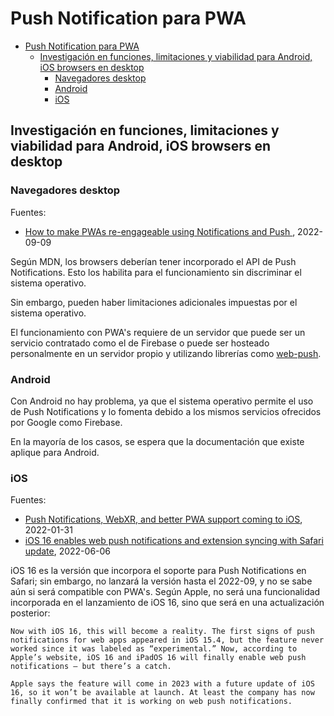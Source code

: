 # Push Notification para PWA

- [Push Notification para PWA](#push-notification-para-pwa)
  - [Investigación en funciones, limitaciones y viabilidad para Android, iOS browsers en desktop](#investigación-en-funciones-limitaciones-y-viabilidad-para-android-ios-browsers-en-desktop)
    - [Navegadores desktop](#navegadores-desktop)
    - [Android](#android)
    - [iOS](#ios)

## Investigación en funciones, limitaciones y viabilidad para Android, iOS browsers en desktop

### Navegadores desktop

Fuentes:

- [How to make PWAs re-engageable using Notifications and Push
](https://developer.mozilla.org/en-US/docs/Web/Progressive_web_apps/Re-engageable_Notifications_Push), 2022-09-09

Según MDN, los browsers deberían tener incorporado el API de Push Notifications. Esto los habilita para el funcionamiento sin discriminar el sistema operativo.

Sin embargo, pueden haber limitaciones adicionales  impuestas por el sistema operativo.

El funcionamiento con PWA's requiere de un servidor que puede ser un servicio contratado como el de Firebase o puede ser hosteado personalmente en un servidor propio y utilizando librerías como [web-push](https://www.npmjs.com/package/web-push).

### Android

Con Android no hay problema, ya que el sistema operativo permite el uso de Push Notifications y lo fomenta debido a los mismos servicios ofrecidos por Google como Firebase.

En la mayoría de los casos, se espera que la documentación que existe aplique para Android.

### iOS

Fuentes:

- [Push Notifications, WebXR, and better PWA support coming to iOS](https://firt.dev/ios-15.4b), 2022-01-31
- [iOS 16 enables web push notifications and extension syncing with Safari update](https://9to5mac.com/2022/06/06/ios-16-web-push-notifications-safari-update/), 2022-06-06

iOS 16 es la versión que incorpora el soporte para Push Notifications en Safari; sin embargo, no lanzará la versión hasta el 2022-09, y no se sabe aún si será compatible con PWA's. Según Apple, no será una funcionalidad incorporada en el lanzamiento de iOS 16, sino que será en una actualización posterior:

```text
Now with iOS 16, this will become a reality. The first signs of push notifications for web apps appeared in iOS 15.4, but the feature never worked since it was labeled as “experimental.” Now, according to Apple’s website, iOS 16 and iPadOS 16 will finally enable web push notifications – but there’s a catch.

Apple says the feature will come in 2023 with a future update of iOS 16, so it won’t be available at launch. At least the company has now finally confirmed that it is working on web push notifications.
```
